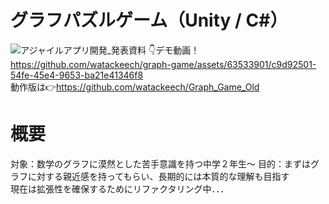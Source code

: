 # グラフパズルゲーム（Unity / C#）
![アジャイルアプリ開発_発表資料](https://github.com/watackeech/graph-game/assets/63533901/5e1962c8-1f70-455b-b215-2aab5a1c7a83)
👇デモ動画！<br>
https://github.com/watackeech/graph-game/assets/63533901/c9d92501-54fe-45e4-9653-ba21e41346f8
<br>
動作版は👉https://github.com/watackeech/Graph_Game_Old
# 概要
対象：数学のグラフに漠然とした苦手意識を持つ中学２年生～
目的：まずはグラフに対する親近感を持ってもらい、長期的には本質的な理解も目指す<br>
現在は拡張性を確保するためにリファクタリング中．．．
